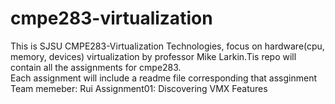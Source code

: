 # cmpe283-virtualization
This is SJSU CMPE283-Virtualization Technologies, focus on hardware(cpu, memory, devices) virtualization by professor Mike Larkin.Tis repo will contain all the assignments for cmpe283.  
Each assignment will include a readme file corresponding that assginment 
Team memeber: Rui
Assignment01: Discovering VMX Features
